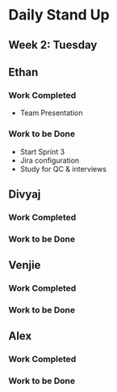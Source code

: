 # Daily Stand Up
## Week 2: Tuesday

## Ethan

### Work Completed

- Team Presentation

### Work to be Done

- Start Sprint 3
- Jira configuration
- Study for QC & interviews

## Divyaj

### Work Completed



### Work to be Done



## Venjie

### Work Completed



### Work to be Done



## Alex

### Work Completed



### Work to be Done

